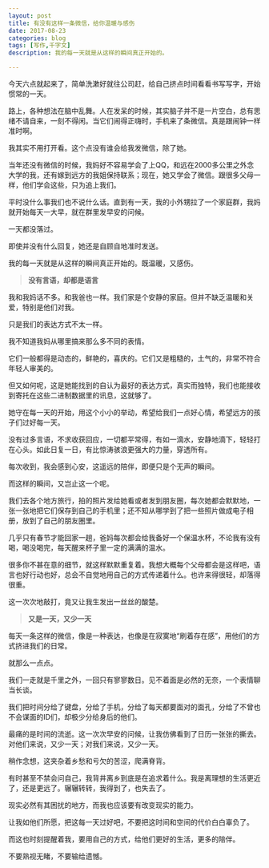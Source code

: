 ```yaml
---
layout: post
title: 有没有这样一条微信，给你温暖与感伤
date: 2017-08-23
categories: blog
tags: [写作,千字文]
description: 我的每一天就是从这样的瞬间真正开始的。

---
```


今天六点就起来了，简单洗漱好就往公司赶，给自己挤点时间看看书写写字，开始惯常的一天。

路上，各种想法在脑中乱舞。人在发呆的时候，其实脑子并不是一片空白，总有思绪不请自来，一刻不得闲。当它们闹得正嗨时，手机来了条微信。真是跟闹钟一样准时啊。

我其实不用打开看。这个点没有谁会给我发微信，除了她。

当年还没有微信的时候，我妈好不容易学会了上QQ，和远在2000多公里之外念大学的我，还有嫁到远方的我姐保持联系；现在，她又学会了微信。跟很多父母一样，他们学会这些，只为追上我们。

平时没什么事我们也不说什么话。直到有一天，我的小外甥拉了一个家庭群，我妈就开始每天一大早，就在群里发早安的问候。

一天都没落过。

即使并没有什么回复，她还是自顾自地准时发送。

我的每一天就是从这样的瞬间真正开始的。既温暖，又感伤。

> **没有言语，却都是语言**

我和我妈话不多。和我爸也一样。我们家是个安静的家庭。但并不缺乏温暖和关爱，特别是他们对我。

只是我们的表达方式不太一样。

我不知道我妈从哪里搞来那么多不同的表情。

它们一般都得是动态的，鲜艳的，喜庆的。它们又是粗糙的，土气的，非常不符合年轻人审美的。

但又如何呢，这是她能找到的自认为最好的表达方式，真实而独特，我们也能接收到寄托在这些二进制数据里的讯息，这就够了。

她守在每一天的开始，用这个小小的举动，希望给我们一点好心情，希望远方的孩子们过好每一天。

没有过多言语，不求收获回应，一切都平常得，有如一滴水，安静地滴下，轻轻打在心头。如此日复一日，有比惊涛骇浪更强大的力量，穿透所有。

每次收到，我会感到心安，这遥远的陪伴，即便只是个无声的瞬间。

而这样的瞬间，又岂止这一个呢。

我们去各个地方旅行，拍的照片发给她看或者发到朋友圈，每次她都会默默地，一张一张地把它们保存到自己的手机里；还不知从哪学到了把一些照片做成电子相册，放到了自己的朋友圈里。

几乎只有春节才能回家一趟，爸妈每次都会给我备好一个保温水杯，不论我有没有喝，喝没喝完，每天醒来杯子里一定的满满的温水。

很多你不甚在意的细节，就这样默默重复着。我想大概每个父母都会是这样吧，语言也好行动也好，总会不自觉地用自己的方式传递着什么。也许来得很轻，却落得很重。

这一次次地敲打，竟又让我生发出一丝丝的酸楚。

> **又是一天，又少一天**

每天一条这样的微信，像是一种表达，也像是在寂寞地“刷着存在感”，用他们的方式挤进我们的日常。

就那么一点点。

我们一走就是千里之外，一回只有寥寥数日。见不着面是必然的无奈，一个表情聊当长谈。

我们把时间分给了键盘，分给了手机，分给了每天都要面对的面孔，分给了不曾也不会谋面的ID们，却极少分给身后的他们。

最痛的是时间的流逝。这一次次早安的问候，让我仿佛看到了日历一张张的撕去。对他们来说，又少一天；对我们来说，又少一天。

稍作念想，这夹杂着乡愁和亏欠的苦涩，爬满脊背。

有时甚至不禁会问自己，我背井离乡到底是在追求着什么。我是离理想的生活更近了，还是更远了。辗辗转转，我得到了，也失去了。

现实必然有其困扰的地方，而我也应该要有改变现实的能力。

让我如他们所愿，把这每一天过好吧，不要把这时间和空间的代价白白辜负了。

而这也时刻提醒着我，要用自己的方式，给他们更好的生活，更多的陪伴。

不要熟视无睹，不要输给遗憾。







